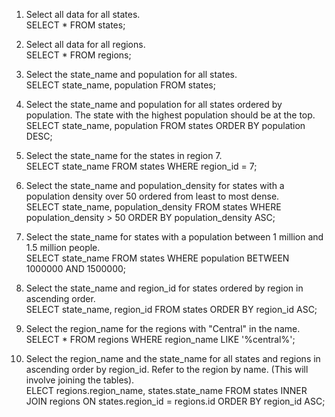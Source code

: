 1. Select all data for all states.   
SELECT * FROM states;

2. Select all data for all regions.   
SELECT * FROM regions;

3. Select the state_name and population for all states.   
SELECT state_name, population FROM states;

4. Select the state_name and population for all states ordered by population. The state with the highest population should be at the top.   
SELECT state_name, population
FROM states
ORDER BY population DESC;

5. Select the state_name for the states in region 7.   
SELECT state_name
FROM states
WHERE region_id = 7;

6. Select the state_name and population_density for states with a population density over 50 ordered from least to most dense.   
SELECT state_name, population_density
FROM states
WHERE population_density > 50
ORDER BY population_density ASC;

7. Select the state_name for states with a population between 1 million and 1.5 million people.   
SELECT state_name
FROM states
WHERE population BETWEEN 1000000 AND 1500000;

8. Select the state_name and region_id for states ordered by region in ascending order.   
SELECT state_name, region_id
FROM states
ORDER BY region_id ASC;

9. Select the region_name for the regions with "Central" in the name.   
SELECT * FROM regions
WHERE region_name LIKE '%central%';

10. Select the region_name and the state_name for all states and regions in ascending order by region_id. Refer to the region by name. (This will involve joining the tables).   
ELECT regions.region_name, states.state_name
FROM states
INNER JOIN regions
ON states.region_id = regions.id
ORDER BY region_id ASC;






